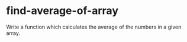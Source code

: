 # find-average-of-array
Write a function which calculates the average of the numbers in a given array.
